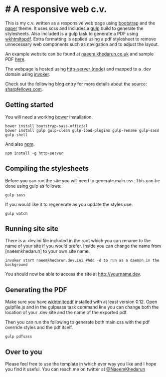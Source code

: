 # # A responsive web c.v.

This is my c.v. written as a responsive web page using [bootstrap](http://getbootstrap.com/) and the [paper](http://bootswatch.com/paper/) theme. It uses scss and includes a [gulp](http://gulpjs.com/) build to generate the stylesheets. Also included is a gulp task to generate a PDF using [wkhtmltopdf](https://code.google.com/hosting/moved?project=wkhtmltopdf). Extra formatting is applied using a pdf stylesheet to remove unnecessary web components such as navigation and to adjust the layout.

An example website can be found at [naeem.khedarun.co.uk]() and sample PDF [here](http://naeem.khedarun.co.uk/naeemkhedarun.pdf).

The webpage is hosted using [http-server (node)](https://www.npmjs.com/package/http-server) and mapped to a .dev domain using [invoker](http://invoker.codemancers.com/).

Check out the following blog entry for more details about the source: [sharpfellows.com](http://sharpfellows.com/post/publishing-your-c-v-on-the-web-and-exporting-pdf-with-added-gulp-and-bootstrap).

## Getting started

You will need a working [bower](http://bower.io/) installation.

    bower install bootstrap-sass-official
    bower install gulp gulp-clean gulp-load-plugins gulp-rename gulp-sass gulp-shell
    
And also [npm](https://www.npmjs.com).

    npm install -g http-server

## Compiling the stylesheets

Before you can run the site you will need to generate main.css. This can be done using gulp as follows:

    gulp sass

If you would like it to regenerate as you update the styles use:

    gulp watch

## Running site site

There is a .dev.ini file included in the root which you can rename to the name of your site if you would prefer. Inside you can change the name from [naeemkhedarun] to your own site name. 

    invoker start naeemkhedarun.dev.ini #Add -d to run as a daemon in the background

You should now be able to access the site at http://yourname.dev.

## Generating the PDF

Make sure you have [wkhtmltopdf](http://wkhtmltopdf.org/) installed with at least version 0.12. Open gulpfile.js and in the gulpsass task command line you can change both the location of your .dev site and the name of the exported pdf.

Then you can run the following to generate both main.css with the pdf override styles and the pdf itself.

    gulp pdfsass

## Over to you

Please feel free to use the template in which ever way you like and I hope you find it useful. You can reach me on twitter at [@NaeemKhedarun](https://twitter.com/NaeemKhedarun)
